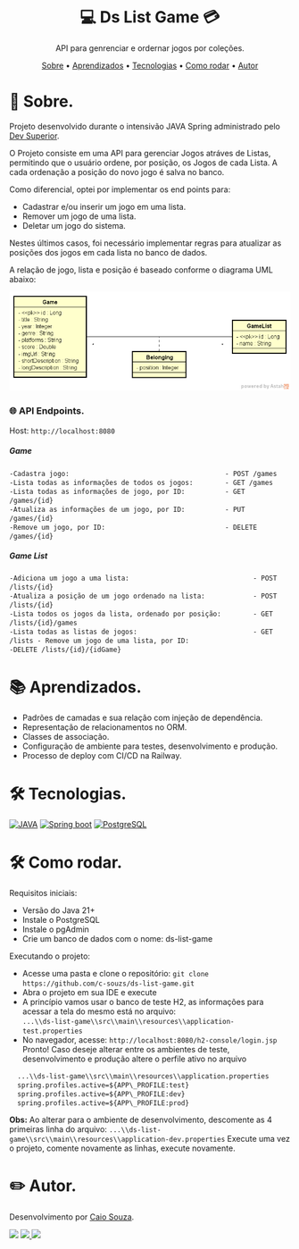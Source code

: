 <div align="center">
  <h1>💻 Ds List Game 💳</h1>
  <p align="center"> API para genrenciar e ordernar jogos por coleções.</p>
 
  [Sobre](#sobre) • 
  [Aprendizados](#aprendizados) • 
  [Tecnologias](#tecnologias) • 
  [Como rodar](#run) • 
  [Autor](#autor)  
</div>

📎 Sobre.
=========

Projeto desenvolvido durante o intensivão JAVA Spring administrado pelo [Dev Superior](https://devsuperior.com.br/).

O Projeto consiste em uma API para gerenciar Jogos atráves de Listas, permitindo que o usuário ordene, por posição, os Jogos de cada Lista. A cada ordenação a posição do novo jogo é salva no banco.

Como diferencial, optei por implementar os end points para:

*   Cadastrar e/ou inserir um jogo em uma lista.
*   Remover um jogo de uma lista.
*   Deletar um jogo do sistema.

Nestes últimos casos, foi necessário implementar regras para atualizar as posições dos jogos em cada lista no banco de dados.

A relação de jogo, lista e posição é baseado conforme o diagrama UML abaixo:

![Diagrama UML Ds list games](https://raw.githubusercontent.com/devsuperior/java-spring-dslist/main/resources/dslist-model.png)

### 🌐 API Endpoints.

Host: ```http://localhost:8080```

##### Game

```
-Cadastra jogo:                                       - POST /games
-Lista todas as informações de todos os jogos:        - GET /games
-Lista todas as informações de jogo, por ID:          - GET /games/{id}
-Atualiza as informações de um jogo, por ID:          - PUT /games/{id}
-Remove um jogo, por ID:                              - DELETE /games/{id}
```


##### Game List

```
-Adiciona um jogo a uma lista:                               - POST /lists/{id}
-Atualiza a posição de um jogo ordenado na lista:            - POST /lists/{id}
-Lista todos os jogos da lista, ordenado por posição:        - GET /lists/{id}/games
-Lista todas as listas de jogos:                             - GET /lists - Remove um jogo de uma lista, por ID:
-DELETE /lists/{id}/{idGame} 
```

📚 Aprendizados.
================

*   Padrões de camadas e sua relação com injeção de dependência.
*   Representação de relacionamentos no ORM.
*   Classes de associação.
*   Configuração de ambiente para testes, desenvolvimento e produção.
*   Processo de deploy com CI/CD na Railway.

🛠 Tecnologias.
===============

[![JAVA](https://img.shields.io/badge/java-%23ED8B00.svg?style=for-the-badge&logo=openjdk&logoColor=white)](https://www.java.com/pt-BR/) [![Spring boot](https://img.shields.io/badge/spring-%236DB33F.svg?style=for-the-badge&logo=spring&logoColor=white)](https://spring.io/projects/spring-boot) [![PostgreSQL](https://img.shields.io/badge/postgres-%23316192.svg?style=for-the-badge&logo=postgresql&logoColor=white)](https://www.postgresql.org/)

🛠 Como rodar.
==============

Requisitos iniciais:

*   Versão do Java 21+
*   Instale o PostgreSQL
*   Instale o pgAdmin
*   Crie um banco de dados com o nome: ds-list-game

Executando o projeto:

*   Acesse uma pasta e clone o repositório:
  ``` git clone https://github.com/c-souzs/ds-list-game.git ```
*   Abra o projeto em sua IDE e execute
*   A princípio vamos usar o banco de teste H2, as informações para acessar a tela do mesmo está no arquivo: </br>
  ``` ...\\ds-list-game\\src\\main\\resources\\application-test.properties ```
*   No navegador, acesse: ``` http://localhost:8080/h2-console/login.jsp ```
Pronto! Caso deseje alterar entre os ambientes de teste, desenvolvimento e produção altere o perfile ativo no arquivo
```
  ...\\ds-list-game\\src\\main\\resources\\application.properties
  spring.profiles.active=${APP\_PROFILE:test}
  spring.profiles.active=${APP\_PROFILE:dev}
  spring.profiles.active=${APP\_PROFILE:prod}
```

**Obs:** Ao alterar para o ambiente de desenvolvimento, descomente as 4 primeiras linha do arquivo: 
  ``` ...\\ds-list-game\\src\\main\\resources\\application-dev.properties ``` 
  Execute uma vez o projeto, comente novamente as linhas, execute novamente.

✏️ Autor.
=========

Desenvolvimento por [Caio Souza](https://github.com/souzzs).

 [![](https://img.shields.io/badge/-LinkedIn-%230077B5?style=for-the-badge&logo=linkedin&logoColor=white)](https://www.linkedin.com/in/souzzs/)
 [![](https://img.shields.io/badge/-Gmail-%23333?style=for-the-badge&logo=gmail&logoColor=white) ](mailto:souzsdev@gmail.com)
 [![](https://img.shields.io/badge/Discord-7289DA?style=for-the-badge&logo=discord&logoColor=white)](https://discord.gg/BsnqGK6e)
